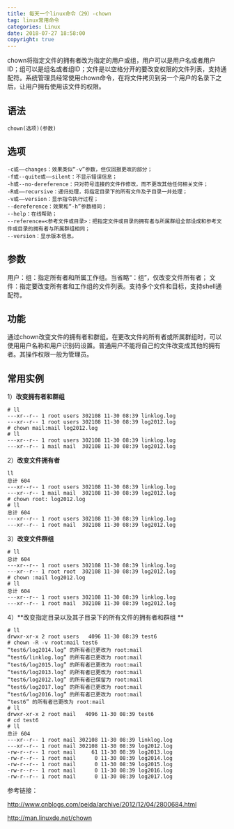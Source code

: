 ```yaml
---
title: 每天一个linux命令（29）-chown
tag: linux常用命令
categories: Linux
date: 2018-07-27 18:58:00
copyright: true
---
```


chown将指定文件的拥有者改为指定的用户或组，用户可以是用户名或者用户ID；组可以是组名或者组ID；文件是以空格分开的要改变权限的文件列表，支持通配符。系统管理员经常使用chown命令，在将文件拷贝到另一个用户的名录下之后，让用户拥有使用该文件的权限。 

<!--more-->

## 语法

`chown(选项)(参数)`

## 选项

```
-c或——changes：效果类似“-v”参数，但仅回报更改的部分；
-f或--quite或——silent：不显示错误信息；
-h或--no-dereference：只对符号连接的文件作修改，而不更改其他任何相关文件；
-R或——recursive：递归处理，将指定目录下的所有文件及子目录一并处理；
-v或——version：显示指令执行过程；
--dereference：效果和“-h”参数相同；
--help：在线帮助；
--reference=<参考文件或目录>：把指定文件或目录的拥有者与所属群组全部设成和参考文件或目录的拥有者与所属群组相同；
--version：显示版本信息。
```

## 参数

用户：组：指定所有者和所属工作组。当省略“：组”，仅改变文件所有者；
文件：指定要改变所有者和工作组的文件列表。支持多个文件和目标，支持shell通配符。

## 功能

通过chown改变文件的拥有者和群组。在更改文件的所有者或所属群组时，可以使用用户名称和用户识别码设置。普通用户不能将自己的文件改变成其他的拥有者。其操作权限一般为管理员。

## 常用实例

1）**改变拥有者和群组**

```
# ll
---xr--r-- 1 root users 302108 11-30 08:39 linklog.log
---xr--r-- 1 root users 302108 11-30 08:39 log2012.log
# chown mail:mail log2012.log 
# ll
---xr--r-- 1 root users 302108 11-30 08:39 linklog.log
---xr--r-- 1 mail mail  302108 11-30 08:39 log2012.log
```

2）**改变文件拥有者**

```
ll
总计 604
---xr--r-- 1 root users 302108 11-30 08:39 linklog.log
---xr--r-- 1 mail mail  302108 11-30 08:39 log2012.log
# chown root: log2012.log 
# ll
总计 604
---xr--r-- 1 root users 302108 11-30 08:39 linklog.log
---xr--r-- 1 root mail  302108 11-30 08:39 log2012.log
```

3）**改变文件群组**

```
# ll
总计 604
---xr--r-- 1 root users 302108 11-30 08:39 linklog.log
---xr--r-- 1 root root  302108 11-30 08:39 log2012.log
# chown :mail log2012.log 
# ll
总计 604
---xr--r-- 1 root users 302108 11-30 08:39 linklog.log
---xr--r-- 1 root mail  302108 11-30 08:39 log2012.log
```

4）**改变指定目录以及其子目录下的所有文件的拥有者和群组 **

```
# ll
drwxr-xr-x 2 root users   4096 11-30 08:39 test6
# chown -R -v root:mail test6
“test6/log2014.log” 的所有者已更改为 root:mail
“test6/linklog.log” 的所有者已更改为 root:mail
“test6/log2015.log” 的所有者已更改为 root:mail
“test6/log2013.log” 的所有者已更改为 root:mail
“test6/log2012.log” 的所有者已保留为 root:mail
“test6/log2017.log” 的所有者已更改为 root:mail
“test6/log2016.log” 的所有者已更改为 root:mail
“test6” 的所有者已更改为 root:mail
# ll
drwxr-xr-x 2 root mail   4096 11-30 08:39 test6
# cd test6
# ll
总计 604
---xr--r-- 1 root mail 302108 11-30 08:39 linklog.log
---xr--r-- 1 root mail 302108 11-30 08:39 log2012.log
-rw-r--r-- 1 root mail     61 11-30 08:39 log2013.log
-rw-r--r-- 1 root mail      0 11-30 08:39 log2014.log
-rw-r--r-- 1 root mail      0 11-30 08:39 log2015.log
-rw-r--r-- 1 root mail      0 11-30 08:39 log2016.log
-rw-r--r-- 1 root mail      0 11-30 08:39 log2017.log
```

参考链接：

http://www.cnblogs.com/peida/archive/2012/12/04/2800684.html

http://man.linuxde.net/chown